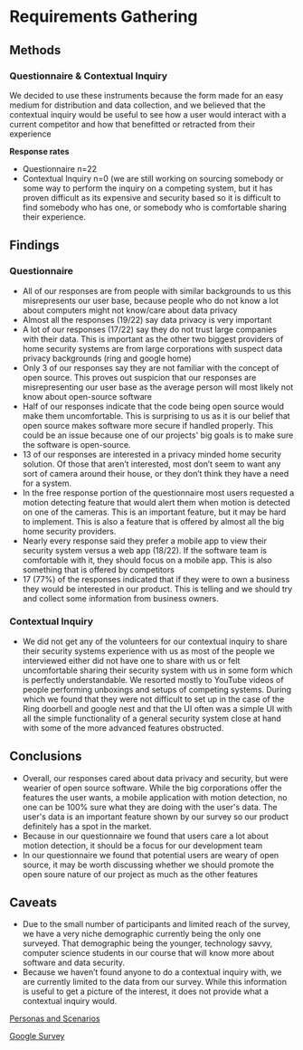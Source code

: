 # Requirements Gathering

## Methods

### Questionnaire & Contextual Inquiry

We decided to use these instruments because the form made for an easy medium for distribution and data collection, and we believed that the contextual inquiry would be useful to see how a user would interact with a current competitor and how that benefitted or retracted from their experience

  **Response rates**

<ul>
  <li>Questionnaire n=22</li>
  <li>Contextual Inquiry n=0 (we are still working on sourcing somebody or some way to perform the inquiry on a competing system, but it has proven difficult as its expensive and security based so it is difficult to find somebody who has one, or somebody who is comfortable sharing their experience.</li>
</ul>

## Findings

### Questionnaire

<ul>
  <li>All of our responses are from people with similar backgrounds to us this misrepresents our user base, because people who do not know a lot about computers might not know/care about data privacy</li>
  <li>Almost all the responses (19/22) say data privacy is very important
</li>
  <li>A lot of our responses (17/22)  say they do not trust large companies with their data. This is important as the other two biggest providers of home security systems are from large corporations with suspect data privacy backgrounds (ring and google home)
</li>
  <li>Only 3 of our responses say they are not familiar with the concept of open source. This proves out suspicion that our responses are misrepresenting our user base as the average person will most likely not know about open-source software
</li>
  <li>Half of our responses indicate that the code being open source would make them uncomfortable. This is surprising to us as it is our belief that open source makes software more secure if handled properly. This could be an issue because one of our projects' big goals is to make sure the software is open-source. 
</li>
  <li>13 of our responses are interested in a privacy minded home security solution. Of those that aren’t interested, most don’t seem to want any sort of camera around their house, or they don’t think they have a need for a system. 
</li>
  <li>In the free response portion of the questionnaire most users requested a motion detecting feature that would alert them when motion is detected on one of the cameras. This is an important feature, but it may be hard to implement. This is also a feature that is offered by almost all the big home security providers.
</li>
  <li>Nearly every response said they prefer a mobile app to view their security system versus a web app (18/22). If the software team is comfortable with it, they should focus on a mobile app. This is also something that is offered by competitors
</li>
  <li>17 (77%) of the responses indicated that if they were to own a business they would be interested in our product. This is telling and we should try and collect some information from business owners. 
</li>
</ul>
  
### Contextual Inquiry
<ul>
 <li>We did not get any of the volunteers for our contextual inquiry to share their security systems experience with us as most of the people we interviewed either did not have one to share with us or felt uncomfortable sharing their security system with us in some form which is perfectly understandable. We resorted mostly to YouTube videos of people performing unboxings and setups of competing systems. During which we found that they were not difficult to set up in the case of the Ring doorbell and google nest and that the UI often was a simple UI with all the simple functionality of a general security system close at hand with some of the more advanced features obstructed.</li>
</ul>

## Conclusions

<ul>
  <li>Overall, our responses cared about data privacy and security, but were wearier of open source software. While the big corporations offer the features the user wants, a mobile application with motion detection, no one can be 100% sure what they are doing with the user's data. The user's data is an important feature shown by our survey so our product definitely has a spot in the market.</li>
  <li>Because in our questionnaire we found that users care a lot about motion detection, it should be a focus for our development team </li>
  <li>In our questionnaire we found that potential users are weary of open source, it may be worth discussing whether we should promote the open soure nature of our project as much as the other features </li>
</ul>

## Caveats

<ul>
  <li>Due to the small number of participants and limited reach of the survey, we have a very niche demographic currently being the only one surveyed. That demographic being the younger, technology savvy, computer science students in our course that will know more about software and data security.</li>
  <li>Because we haven’t found anyone to do a contextual inquiry with, we are currently limited to the data from our survey. While this information is useful to get a picture of the interest, it does not provide what a contextual inquiry would. </li>
</ul>

[Personas and Scenarios](/personas_and_scenarios_ossc.pdf) 


[Google Survey](https://forms.gle/2cAM2g2pP8zYtfvn8)
